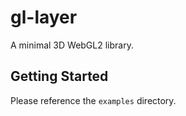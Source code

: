 # gl-layer

A minimal 3D WebGL2 library.

## Getting Started

Please reference the `examples` directory.
